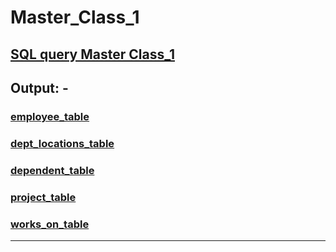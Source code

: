 # Master_Class_1
## [SQL query Master Class_1]()
## Output: -
### [employee_table](https://github.com/ADVAIT135/Trainity_Data_Analytics_Trainee/blob/78ed2ff50dfb39db48e4c6cd1efbf81708f46823/Trainity_MySQL_MasterClass/Master_Class_1/employee_table.csv)
### [dept_locations_table](https://github.com/ADVAIT135/Trainity_Data_Analytics_Trainee/blob/78ed2ff50dfb39db48e4c6cd1efbf81708f46823/Trainity_MySQL_MasterClass/Master_Class_1/dept_locations_table.csv)
### [dependent_table](https://github.com/ADVAIT135/Trainity_Data_Analytics_Trainee/blob/78ed2ff50dfb39db48e4c6cd1efbf81708f46823/Trainity_MySQL_MasterClass/Master_Class_1/dependent_table.csv)
### [project_table](https://github.com/ADVAIT135/Trainity_Data_Analytics_Trainee/blob/78ed2ff50dfb39db48e4c6cd1efbf81708f46823/Trainity_MySQL_MasterClass/Master_Class_1/project_table.csv)
### [works_on_table](https://github.com/ADVAIT135/Trainity_Data_Analytics_Trainee/blob/78ed2ff50dfb39db48e4c6cd1efbf81708f46823/Trainity_MySQL_MasterClass/Master_Class_1/works_on_table.csv)
<hr>
